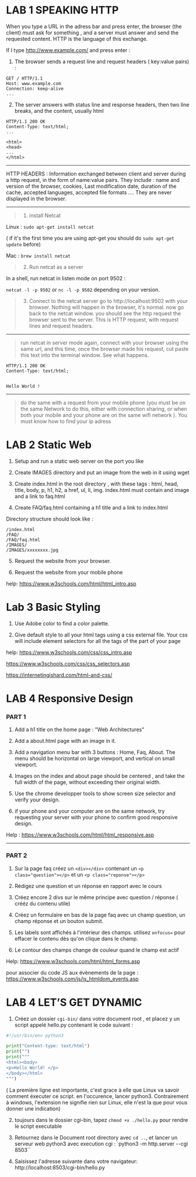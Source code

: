 # LAB 1 SPEAKING HTTP

When you type a URL in the adress bar and press enter, the browser (the client) must ask for something , and a server must answer and send the requested content. HTTP is the language of this exchange.


If I type http://www.example.com/ and press enter :

1.  The browser sends a request line and request headers ( key:value pairs) : 
```HTTP
GET / HTTP/1.1
Host: www.example.com
Connection: keep-alive
...

````

2. The server answers with status line and response headers, then two line breaks, and the content, usually html

```HTTP
HTTP/1.1 200 OK
Content-Type: text/html;
...

<html>
<head>
...
</html>
```



---

HTTP HEADERS :
Information exchanged between client and server during a http request, in the form of name:value pairs. They include : name and version of the browser, cookies, Last modification date, duration of the cache, accepted languages, accepted file formats .... They are never displayed in the browser.

---

>1. install Netcat 

Linux : `sudo apt-get install netcat`

( if it's the first time you are using apt-get you should do `sudo apt-get update` before)

Mac : `brew install netcat`

>2. Run netcat as a server

In a shell, run netcat in listen mode on port 9502 :

`netcat -l -p 9502`
or `nc -l -p 9502` depending on your version. 

>3. Connect to the netcat server 
go to  http://localhost:9502 with your browser. Nothing will happen in the browser, it's normal. now go back to the netcat window. you should see the http request the browser sent to the server.
This is HTTP request, with request lines and request headers.

---

> run netcat in server mode again, connect with your browser using the same url, and this time, once the browser made his request, cut paste this text into the terminal window. See what happens.

````HTTP
HTTP/1.1 200 OK
Content-Type: text/html;


Hello World !
````

---

>  do the same with a request from your mobile phone (you must be on the same Network to do this, either with connection sharing, or when both your mobile and your phone are on the same wifi network ). You must know how to find your ip adress

# LAB 2 Static Web

1. Setup and run a static web server on the port you like

2. Create IMAGES directory and put an image from the web in it using wget

3. Create index.html in the root directory , with these tags : html, head, title, body,  p, h1, h2, a href, ul, li, img. index.html must contain and image and a link to faq.html

4. Create FAQ/faq.html containing a h1 title and a link to index.html

Directory structure should look like :

```
/index.html
/FAQ/
/FAQ/faq.html
/IMAGES/
/IMAGES/xxxxxxxx.jpg
```

5. Request the website from your browser.

6. Request the website from your mobile phone

help:   https://www.w3schools.com/html/html_intro.asp


# Lab 3 Basic Styling


1. Use Adobe color to find a color palette.

2. Give default style to all your html tags using a css external file. Your css will include element selectors for all the tags of the <body></body> part of your page

help:
https://www.w3schools.com/css/css_intro.asp

https://www.w3schools.com/css/css_selectors.asp

https://internetingishard.com/html-and-css/

# LAB 4 Responsive Design

### PART 1

1. Add a h1 title on the home page : "Web Architectures"

2. Add a about.html page with an image in it.

3. Add a navigation menu bar with 3 buttons : Home, Faq, About. The menu should be horizontal on large viewport, and vertical on small viewport.

4. Images on the index and about page should be centered , and take the full width of the page, without exceeding their original width.

5. Use the chrome developper tools to show screen size selector and verify your design.

6. if your phone and your computer are on the same network, try requesting your server with your phone to confirm good responsive design.

Help : https://www.w3schools.com/html/html_responsive.asp

----
### PART 2

1. Sur la page faq créez un `<div></div>` contenant un `<p class="question"></p>` et un `<p class="reponse"></p>`

2. Rédigez une question et un réponse en rapport avec le cours

3. Créez encore 2 divs sur le même principe avec question / réponse ( crééz du contenu utile)

4. Créez un formulaire en bas de la page faq avec un champ question, un champ réponse et un bouton submit.

5. Les labels sont affichés à l'intérieur des champs.  utilisez `onfocus=` pour effacer le contenu dès qu'on clique dans le champ.

6. Le contour des champs change de couleur quand le champ est actif

Help: https://www.w3schools.com/html/html_forms.asp

pour associer du code JS aux évènements de la page :
https://www.w3schools.com/js/js_htmldom_events.asp

# LAB 4 LET’S GET DYNAMIC

1. Créez un dossier `cgi-bin/` dans votre document root , et placez y un script appelé hello.py contenant le code suivant :

```PYTHON
#!/usr/bin/env python3

print("Content-type: text/html")
print("")
print("""
<html><body>
<p>Hello World! </p>
</body></html>
""")

```

( La première ligne est importante, c'est grace à elle que Linux va savoir comment éxecuter ce script. en l'occurence, lancer python3. Contrairement à windows, l'extension ne signifie rien sur Linux, elle n'est la que pour vous donner une indication)

2. toujours dans le dossier cgi-bin, tapez `chmod +x ./hello.py` pour rendre le script executable

3. Retournez dans le Document root directory avec `cd ..`, et lancer un serveur web python3 avec execution cgi : 
`python3 -m http.server --cgi 8503``

4. Saisissez l'adresse suivante dans votre navigateur:
http://localhost:8503/cgi-bin/hello.py